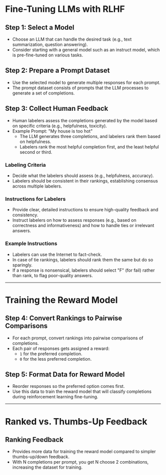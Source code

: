 # Fine-Tuning LLMs with RLHF

## Step 1: Select a Model
- Choose an LLM that can handle the desired task (e.g., text summarization, question answering).
- Consider starting with a general model such as an instruct model, which is pre-fine-tuned on various tasks.

## Step 2: Prepare a Prompt Dataset
- Use the selected model to generate multiple responses for each prompt.
- The prompt dataset consists of prompts that the LLM processes to generate a set of completions.

## Step 3: Collect Human Feedback
- Human labelers assess the completions generated by the model based on specific criteria (e.g., helpfulness, toxicity).
- Example Prompt: "My house is too hot"
  - The LLM generates three completions, and labelers rank them based on helpfulness.
  - Labelers rank the most helpful completion first, and the least helpful second or third.

### Labeling Criteria
- Decide what the labelers should assess (e.g., helpfulness, accuracy).
- Labelers should be consistent in their rankings, establishing consensus across multiple labelers.

### Instructions for Labelers
- Provide clear, detailed instructions to ensure high-quality feedback and consistency.
- Instruct labelers on how to assess responses (e.g., based on correctness and informativeness) and how to handle ties or irrelevant answers.

### Example Instructions
- Labelers can use the Internet to fact-check.
- In case of tie rankings, labelers should rank them the same but do so sparingly.
- If a response is nonsensical, labelers should select "F" (for fail) rather than rank, to flag poor-quality answers.

---

# Training the Reward Model

## Step 4: Convert Rankings to Pairwise Comparisons
- For each prompt, convert rankings into pairwise comparisons of completions.
- Each pair of responses gets assigned a reward:
  - `1` for the preferred completion.
  - `0` for the less preferred completion.

## Step 5: Format Data for Reward Model
- Reorder responses so the preferred option comes first.
- Use this data to train the reward model that will classify completions during reinforcement learning fine-tuning.

---

# Ranked vs. Thumbs-Up Feedback

## Ranking Feedback
- Provides more data for training the reward model compared to simpler thumbs-up/down feedback.
- With N completions per prompt, you get N choose 2 combinations, increasing the dataset for training.
